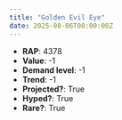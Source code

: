 ```yaml
---
title: "Golden Evil Eye"
date: 2025-08-06T00:00:00Z
---
```

- **RAP**: 4378
- **Value**: -1
- **Demand level**: -1
- **Trend**: -1
- **Projected?**: True
- **Hyped?**: True
- **Rare?**: True
